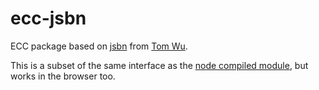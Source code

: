ecc-jsbn
========

ECC package based on [jsbn](https://github.com/andyperlitch/jsbn) from [Tom Wu](http://www-cs-students.stanford.edu/~tjw/).

This is a subset of the same interface as the [node compiled module](https://github.com/quartzjer/ecc), but works in the browser too.

